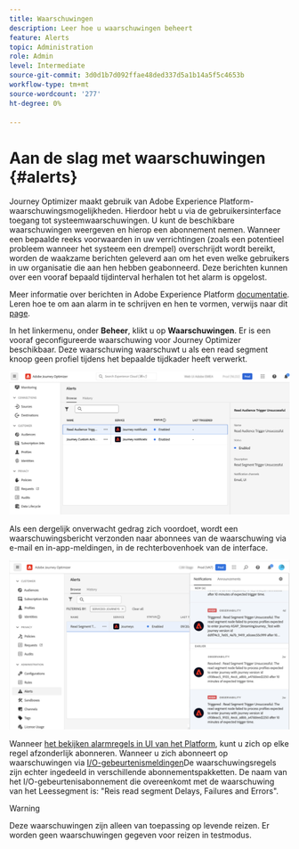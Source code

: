 ```yaml
---
title: Waarschuwingen
description: Leer hoe u waarschuwingen beheert
feature: Alerts
topic: Administration
role: Admin
level: Intermediate
source-git-commit: 3d0d1b7d092ffae48ded337d5a1b14a5f5c4653b
workflow-type: tm+mt
source-wordcount: '277'
ht-degree: 0%

---
```


# Aan de slag met waarschuwingen {#alerts}

Journey Optimizer maakt gebruik van Adobe Experience Platform-waarschuwingsmogelijkheden. Hierdoor hebt u via de gebruikersinterface toegang tot systeemwaarschuwingen. U kunt de beschikbare waarschuwingen weergeven en hierop een abonnement nemen. Wanneer een bepaalde reeks voorwaarden in uw verrichtingen (zoals een potentieel probleem wanneer het systeem een drempel) overschrijdt wordt bereikt, worden de waakzame berichten geleverd aan om het even welke gebruikers in uw organisatie die aan hen hebben geabonneerd. Deze berichten kunnen over een vooraf bepaald tijdinterval herhalen tot het alarm is opgelost.

Meer informatie over berichten in Adobe Experience Platform [documentatie](https://experienceleague.adobe.com/docs/experience-platform/observability/alerts/overview.html).
Leren hoe te om aan alarm in te schrijven en hen te vormen, verwijs naar dit [page](https://experienceleague.adobe.com/docs/experience-platform/observability/alerts/ui.html).

In het linkermenu, onder **Beheer**, klikt u op **Waarschuwingen**. Er is een vooraf geconfigureerde waarschuwing voor Journey Optimizer beschikbaar. Deze waarschuwing waarschuwt u als een read segment knoop geen profiel tijdens het bepaalde tijdkader heeft verwerkt.

![](assets/alerts1.png)

Als een dergelijk onverwacht gedrag zich voordoet, wordt een waarschuwingsbericht verzonden naar abonnees van de waarschuwing via e-mail en in-app-meldingen, in de rechterbovenhoek van de interface.

![](assets/alerts2.png)

Wanneer [het bekijken alarmregels in UI van het Platform](https://experienceleague.adobe.com/docs/experience-platform/observability/alerts/ui.html), kunt u zich op elke regel afzonderlijk abonneren. Wanneer u zich abonneert op waarschuwingen via [I/O-gebeurtenismeldingen](https://experienceleague.adobe.com/docs/experience-platform/observability/alerts/subscribe.html)De waarschuwingsregels zijn echter ingedeeld in verschillende abonnementspakketten. De naam van het I/O-gebeurtenisabonnement die overeenkomt met de waarschuwing van het Leessegment is: &quot;Reis read segment Delays, Failures and Errors&quot;.

>[!WARNING]
>
>Deze waarschuwingen zijn alleen van toepassing op levende reizen. Er worden geen waarschuwingen gegeven voor reizen in testmodus.